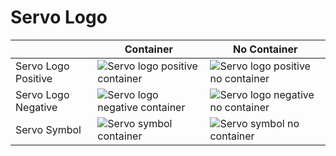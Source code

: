 # Servo Logo

|   | Container | No Container |
| --- | --- | --- |
| Servo Logo Positive | ![Servo logo positive container](servo-color-positive.svg) | ![Servo logo positive no container](servo-color-positive-no-container.svg) |
| Servo Logo Negative | ![Servo logo negative container](servo-color-negative.svg) | ![Servo logo negative no container](servo-color-negative-no-container.svg) |
| Servo Symbol | ![Servo symbol container](servo-symbol-color.svg) | ![Servo symbol no container](servo-symbol-color-no-container.svg) |

